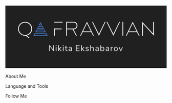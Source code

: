 ![Header](https://github.com/Fravvian/Fravvian/blob/main/assets/header_git.png)

About Me

Language and Tools

Follow Me